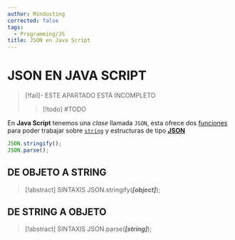 ```yaml
---
author: Mindusting
corrected: false
tags:
  - Programming/JS
title: JSON en Java Script
---
```


# JSON EN JAVA SCRIPT

> [!fail]- ESTE APARTADO ESTÁ INCOMPLETO
> > [!todo] #TODO

En **Java Script** tenemos una *clase* llamada `JSON`, esta ofrece dos [funciones](./js_functions.md) para poder trabajar sobre [`string`](./js_string.md) y estructuras de tipo [**JSON**](../../dump/json.md) 

```js
JSON.stringify();
JSON.parse();
```

## DE OBJETO A STRING

> [!abstract] SINTAXIS
> JSON.stringify(***\[object\]***);

## DE STRING A OBJETO

> [!abstract] SINTAXIS
> JSON.parse(***\[string\]***);
